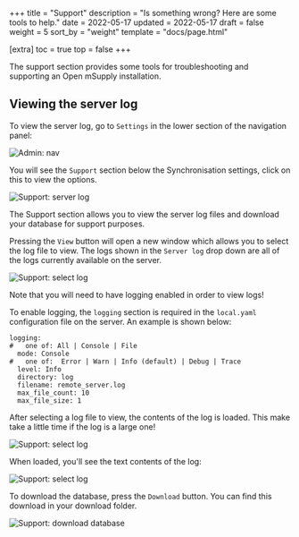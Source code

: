 +++
title = "Support"
description = "Is something wrong? Here are some tools to help."
date = 2022-05-17
updated = 2022-05-17
draft = false
weight = 5
sort_by = "weight"
template = "docs/page.html"

[extra]
toc = true
top = false
+++

The support section provides some tools for troubleshooting and supporting an Open mSupply installation.

## Viewing the server log

To view the server log, go to `Settings` in the lower section of the navigation panel:

![Admin: nav](/docs/settings/images/admin_nav.png)

You will see the `Support` section below the Synchronisation settings, click on this to view the options.

![Support: server log](/docs/settings/images/support_server_log.png)

The Support section allows you to view the server log files and download your database for support purposes.

Pressing the `View` button will open a new window which allows you to select the log file to view. The logs shown in the `Server log` drop down are all of the logs currently available on the server.

![Support: select log](/docs/settings/images/support_select_log.png)

<div class="note">Note that you will need to have logging enabled in order to view logs!</div>

To enable logging, the `logging` section is required in the `local.yaml` configuration file on the server. An example is shown below:

```
logging:
#   one of: All | Console | File
  mode: Console
#   one of:  Error | Warn | Info (default) | Debug | Trace
  level: Info
  directory: log
  filename: remote_server.log
  max_file_count: 10
  max_file_size: 1
```

After selecting a log file to view, the contents of the log is loaded. This make take a little time if the log is a large one!

![Support: select log](/docs/settings/images/support_log_loading.png)

When loaded, you'll see the text contents of the log:

![Support: select log](/docs/settings/images/support_log_contents.png)

To download the database, press the `Download` button. You can find this download in your download folder.

![Support: download database](/docs/settings/images/download_database.png)
